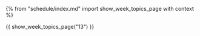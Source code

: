 {% from "schedule/index.md" import show_week_topics_page with context %}

{{ show_week_topics_page("13") }}
